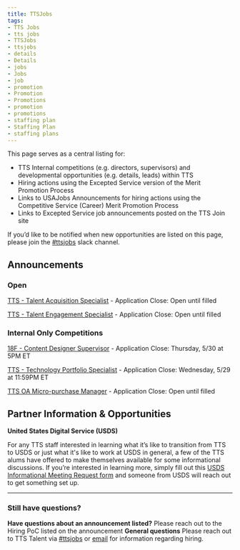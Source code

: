 ```yaml
---
title: TTSJobs
tags:
- TTS Jobs
- tts jobs
- TTSJobs
- ttsjobs
- details
- Details
- jobs 
- Jobs
- job
- promotion
- Promotion
- Promotions
- promotion
- promotions
- staffing plan
- Staffing Plan
- staffing plans
---
```


This page serves as a central listing for:

- TTS Internal competitions (e.g. directors, supervisors) and developmental opportunities (e.g. details, leads) within TTS
- Hiring actions using the Excepted Service version of the Merit Promotion Process
- Links to USAJobs Announcements for hiring actions using the Competitive Service (Career) Merit Promotion Process
- Links to Excepted Service job announcements posted on the TTS Join site

If you’d like to be notified when new opportunities are listed on this page, please join the [#ttsjobs](https://gsa-tts.slack.com/messages/ttsjobs/) slack channel.

## Announcements

### Open

[TTS - Talent Acquisition Specialist](https://docs.google.com/document/d/17UHj_GoyStXRMTzovkXVR_DDm4Nu4kHxQhV44SNbmDM/edit?usp=sharing) - Application Close: Open until filled

[TTS - Talent Engagement Specialist](https://docs.google.com/document/d/1H9CNaf4jm3KQB6TmXJgyGAJBta5XX8PuvzYqYfY02PU/edit?usp=sharing) - Application Close: Open until filled

### Internal Only Competitions

[18F - Content Designer Supervisor](https://docs.google.com/document/d/1Z7d6X5Q-3SmHu7DXH0VVsIqel_uJZbb61jnpD-p39Ik/edit?usp=sharing) - Application Close: Thursday, 5/30 at 5PM ET

[TTS - Technology Portfolio Specialist](https://docs.google.com/document/d/1G05MxLIwxhoFDXkCt3zdaDHM_tHdtFA9NWkQMb0dl8Q/edit?ts=5ce568bd) - Application Close: Wednesday, 5/29 at 11:59PM ET

[TTS OA Micro-purchase Manager](https://docs.google.com/document/d/1f6Yn8ttzkuTd0_7EzdGHVqAbyzFzaBcJfqO6nUQcD5c/edit?usp=sharing) - Application Close: Open until filled


## Partner Information & Opportunities

**United States Digital Service (USDS)**

For any TTS staff interested in learning what it’s like to transition from TTS to USDS or just what it's like to work at USDS in general, a few of the TTS alums have offered to make themselves available for some informational discussions. If you’re interested in learning more, simply fill out this [USDS Informational Meeting Request form](https://docs.google.com/forms/d/e/1FAIpQLSfzbkhF6ahHv8-mu3BOpl6l7qg_kVyHuGUpDMcA-cPW60BfoQ/viewform?usp=sf_link) and someone from USDS will reach out to get something set up.

--------------------------------------------------------------------------------

### Still have questions?

**Have questions about an announcement listed?** Please reach out to the Hiring PoC listed on the announcement
**General questions** Please reach out to TTS Talent via [#ttsjobs](https://gsa-tts.slack.com/messages/ttsjobs/) or [email](mailto:tts-talentteam@gsa.gov) for information regarding hiring.
